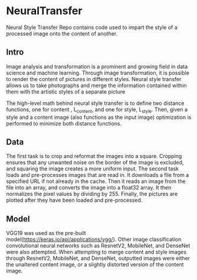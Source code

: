 # NeuralTransfer
Neural Style Transfer
Repo contains code used to impart the style of a processed image onto the content of another.

## Intro
 
Image analysis and transformation is a prominent and growing field in
data science and machine learning. Through image transformation, it is
possible to render the content of pictures in different styles. Neural style
transfer allows us to take photographs and merge the information contained
within them with the artistic styles of a separate picture

The high-level math behind neural style transfer is to define two distance functions, one for content , L<sub>content</sub>, and one for style, L<sub>style</sub>. Then, given a style and a content image (also functions as the input image) optimization is performed to minimize both distance functions.

## Data

The first task is to crop and reformat the images into a square. Cropping
ensures that any unwanted noise on the border of the image is excluded, and
squaring the image creates a more uniform input.
The second task loads and pre-processes images that are read in. It downloads a file from a specified URL if not already in the cache. Then it reads an
image from the file into an array, and converts the image into a float32 array. It
then normalizes the pixel values by dividing by 255. Finally, the pictures are
plotted after they have been loaded and pre-processed.

## Model

VGG19 was used as the pre-built model(<https://keras.io/api/applications/vgg/>). Other image classification convolutional neural networks such as ResnetV2, MobileNet, and DenseNet were also
attempted.
When attempting to merge content and style images through ResnetV2,
MobileNet, and DenseNet, outputted images were either the
unaltered content image, or a slightly distorted version of the content image.
